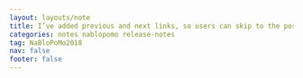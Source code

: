 ```yaml
---
layout: layouts/note
title: I’ve added previous and next links, so users can skip to the posts published before and after this one.
categories: notes nablopomo release-notes
tag: NaBloPoMo2018
nav: false
footer: false
---
```


